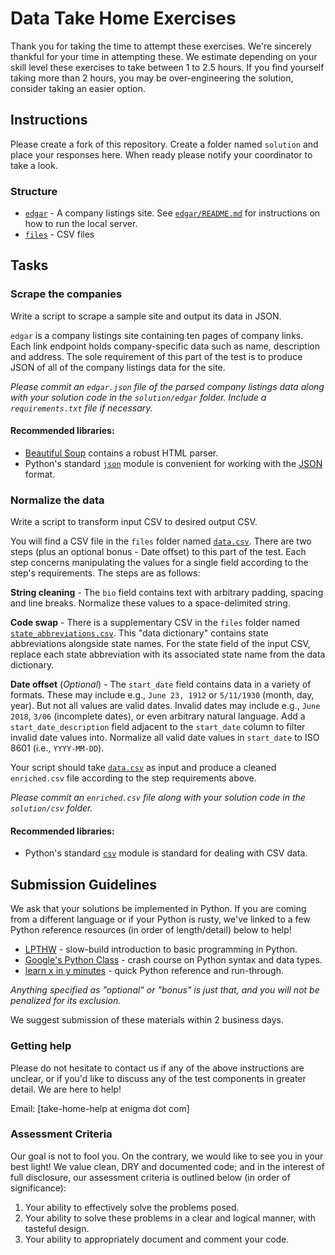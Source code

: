 # Data Take Home Exercises

Thank you for taking the time to attempt these exercises. We're sincerely thankful for your time in attempting these.  We estimate depending on your skill level these exercises to take between 1 to 2.5 hours. If you find yourself taking more than 2 hours, you may be over-engineering the solution, consider taking an easier option.

## Instructions

Please create a fork of this repository. Create a folder named `solution` and place your responses here. When ready please notify your coordinator to take a look.

### Structure

* [`edgar`](edgar) - A company listings site. See [`edgar/README.md`](edgar/README.md) for instructions on how to run the local server.
* [`files`](files) - CSV files

## Tasks

### Scrape the companies

Write a script to scrape a sample site and output its data in JSON.

`edgar` is a company listings site containing ten pages of company links. Each link endpoint holds company-specific data such  as name, description and address. The sole requirement of this part of the test is to produce JSON of all of the company listings data for the site.

_Please commit an `edgar.json` file of the parsed company listings data along with your solution code in the `solution/edgar` folder. Include a `requirements.txt` file if necessary._

#### Recommended libraries: 

* [Beautiful Soup](https://www.crummy.com/software/BeautifulSoup/bs4/doc/) contains a robust HTML parser.
* Python's standard [`json`](https://docs.python.org/2/library/json.html) module is convenient for working with the [JSON](http://json.org) format. 

### Normalize the data

Write a script to transform input CSV to desired output CSV. 

You will find a CSV file in the `files` folder named [`data.csv`](files/data.csv). There are two steps (plus an optional bonus - Date offset) to this part of the test. Each step concerns manipulating the values for a single field according to the step's requirements. The steps are as follows:

**String cleaning** - The `bio` field contains text with arbitrary padding, spacing and line breaks. Normalize these values to a space-delimited string.

**Code swap** - There is a supplementary CSV in the `files` folder named [`state_abbreviations.csv`](files/state_abbreviations.csv). This "data dictionary" contains state abbreviations alongside state names. For the state field of the input CSV, replace each state abbreviation with its associated state name from the data dictionary.

**Date offset** (_Optional_) - The `start_date` field contains data in a variety of formats. These may include e.g., `June 23, 1912` or `5/11/1930` (month, day, year). But not all values are valid dates. Invalid dates may include e.g., `June 2018`, `3/06` (incomplete dates), or even arbitrary natural language. Add a `start_date_description` field adjacent to the `start_date` column to filter invalid date values into. Normalize all valid date values in `start_date` to ISO 8601 (i.e., `YYYY-MM-DD`).

Your script should take [`data.csv`](files/data.csv) as input and produce a cleaned `enriched.csv` file according to the step requirements above. 

_Please commit an `enriched.csv` file along with your solution code in the `solution/csv` folder._

#### Recommended libraries:

* Python's standard [`csv`](https://docs.python.org/2/library/csv.html) module is standard for dealing with CSV data.

## Submission Guidelines

We ask that your solutions be implemented in Python. If you are coming from a different language or if your Python is rusty, we've linked to a few Python reference resources (in order of length/detail) below to help!

* [LPTHW](https://learnpythonthehardway.org/book/) - slow-build introduction to basic programming in Python.
* [Google's Python Class](https://developers.google.com/edu/python/) - crash course on Python syntax and data types.
* [learn x in y minutes](https://learnxinyminutes.com/docs/python/) - quick Python reference and run-through.

_Anything specified as "optional" or "bonus" is just that, and you will not be penalized for its exclusion._

We suggest submission of these materials within 2 business days.

### Getting help

Please do not hesitate to contact us if any of the above instructions are unclear, or if you'd like to discuss any of the test components in greater detail. We are here to help!

Email: [take-home-help at enigma dot com]

### Assessment Criteria

Our goal is not to fool you. On the contrary, we would like to see you in your best light! We value clean, DRY and documented code; and in the interest of full disclosure, our assessment criteria is outlined below (in order of significance):

1. Your ability to effectively solve the problems posed.
1. Your ability to solve these problems in a clear and logical manner, with tasteful design.
1. Your ability to appropriately document and comment your code.  
